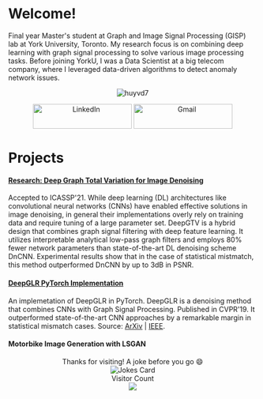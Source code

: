 # Welcome!
Final year Master's student at Graph and Image Signal Processing (GISP) lab at York University, Toronto. My research focus is on combining deep learning with graph signal processing to solve various image processing tasks. Before joining YorkU, I was a Data Scientist at a big telecom company, where I leveraged data-driven algorithms to detect anomaly network issues. 

<div align="center">
<p><img align="center" src=https://github-readme-stats.vercel.app/api?username=huyvd7&theme=ayu-mirage&show_icons=true&custom_title=Huyvd7%20GitHub%20Stats&include_all_commits=true&hide=issues,contribs&count_private=true" alt="huyvd7" />
</p>  
  
<div align="center">
<a href="https://www.linkedin.com/in/huyvu7495/" target="_blank"><img alt="LinkedIn" src="https://img.shields.io/badge/linkedin-%230077B5.svg?&style=for-the-badge&logo=linkedin&logoColor=white" width=200px height=50px /></a>
<a href="mailto:huyvu@cse.yorku.ca" target="_blank"><img alt="Gmail" src="https://img.shields.io/badge/Gmail-D14836?&style=for-the-badge&logo=Gmail&logoColor=white" width=200px height=50px  /></a> 
  </div>
</div>


# Projects
#### [Research: Deep Graph Total Variation for Image Denoising](https://github.com/huyvd7/deepgtv)
Accepted to ICASSP'21. While deep learning (DL) architectures like convolutional neural networks (CNNs) have enabled effective solutions in image denoising, in general their implementations overly rely on training data and require tuning of a large parameter set. DeepGTV is a hybrid design that combines graph signal filtering with deep feature learning. It utilizes interpretable analytical low-pass graph filters and employs 80% fewer network parameters than state-of-the-art DL denoising scheme DnCNN. Experimental results show that in the case of statistical mistmatch, this method outperformed DnCNN by up to 3dB in PSNR.

#### [DeepGLR PyTorch Implementation](https://github.com/huyvd7/pytorch-deepglr)
An implemetation of DeepGLR in PyTorch. DeepGLR is a denoising method that combines CNNs with Graph Signal Processing. Published in CVPR'19. It outperformed state-of-the-art CNN approaches by a remarkable margin in statistical mismatch cases. Source: [ArXiv](https://arxiv.org/abs/1807.11637) | [IEEE](https://ieeexplore.ieee.org/document/9025512).

#### Motorbike Image Generation with LSGAN


<div align="center">
Thanks for visiting! A joke before you go 😄  
<div><img src="https://readme-jokes.vercel.app/api?theme=ayu-mirage" alt="Jokes Card" /></div>
<div> 
  <div>Visitor Count</div>
<img src=https://profile-counter.glitch.me/huyvd7/count.svg /></div>
</div>


<!--
<img src='https://random-memer.herokuapp.com/' title="Meme" alt="Please refresh the page if the meme doesn't show up.">
-->

